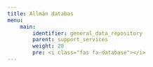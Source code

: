```yaml
---
title: Allmän databas
menu:
    main:
        identifier: general_data_repository
        parent: support_services
        weight: 20
        pre: <i class="fas fa-database"></i>
---
```

